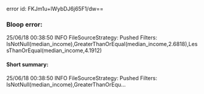 error id: FKJm1u+lWybDJ6j65F1/dw==
### Bloop error:

25/06/18 00:38:50 INFO FileSourceStrategy: Pushed Filters: IsNotNull(median_income),GreaterThanOrEqual(median_income,2.6818),LessThanOrEqual(median_income,4.1912)
#### Short summary: 

25/06/18 00:38:50 INFO FileSourceStrategy: Pushed Filters: IsNotNull(median_income),GreaterThanOrEqu...